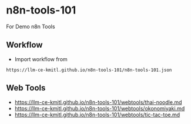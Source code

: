 # n8n-tools-101
For Demo n8n Tools

## Workflow

* Import workflow from
```
https://llm-ce-kmitl.github.io/n8n-tools-101/n8n-tools-101.json
```

## Web Tools
* https://llm-ce-kmitl.github.io/n8n-tools-101/webtools/thai-noodle.md
* https://llm-ce-kmitl.github.io/n8n-tools-101/webtools/okonomiyaki.md
* https://llm-ce-kmitl.github.io/n8n-tools-101/webtools/tic-tac-toe.md
